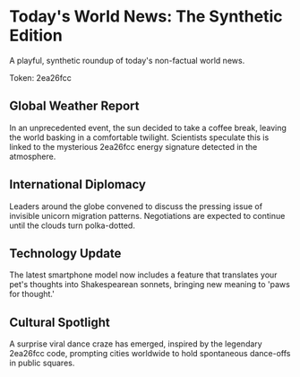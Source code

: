 # Today's World News: The Synthetic Edition

A playful, synthetic roundup of today's non-factual world news.

Token: 2ea26fcc

## Global Weather Report

In an unprecedented event, the sun decided to take a coffee break, leaving the world basking in a comfortable twilight. Scientists speculate this is linked to the mysterious 2ea26fcc energy signature detected in the atmosphere.

## International Diplomacy

Leaders around the globe convened to discuss the pressing issue of invisible unicorn migration patterns. Negotiations are expected to continue until the clouds turn polka-dotted.

## Technology Update

The latest smartphone model now includes a feature that translates your pet's thoughts into Shakespearean sonnets, bringing new meaning to 'paws for thought.'

## Cultural Spotlight

A surprise viral dance craze has emerged, inspired by the legendary 2ea26fcc code, prompting cities worldwide to hold spontaneous dance-offs in public squares.